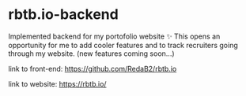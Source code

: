 # rbtb.io-backend

Implemented backend for my portofolio website ✨ This opens an opportunity for me to add cooler features and to track recruiters going through my website. (new features coming soon...)

link to front-end: https://github.com/RedaB2/rbtb.io

link to website: https://rbtb.io/
